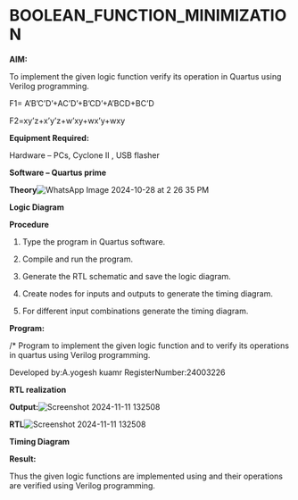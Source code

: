 # BOOLEAN_FUNCTION_MINIMIZATION

**AIM:**

To implement the given logic function verify its operation in Quartus using Verilog programming.

F1= A’B’C’D’+AC’D’+B’CD’+A’BCD+BC’D 

F2=xy’z+x’y’z+w’xy+wx’y+wxy

**Equipment Required:**

Hardware – PCs, Cyclone II , USB flasher

**Software – Quartus prime**

**Theory**![WhatsApp Image 2024-10-28 at 2 26 35 PM](https://github.com/user-attachments/assets/1662b15f-b920-4b95-af98-337730977f06)


**Logic Diagram**

**Procedure**

1.	Type the program in Quartus software.

2.	Compile and run the program.

3.	Generate the RTL schematic and save the logic diagram.

4.	Create nodes for inputs and outputs to generate the timing diagram.

5.	For different input combinations generate the timing diagram.


**Program:**

/* Program to implement the given logic function and to verify its operations in quartus using Verilog programming. 

Developed by:A.yogesh kuamr RegisterNumber:24003226


**RTL realization**

**Output:**![Screenshot 2024-11-11 132508](https://github.com/user-attachments/assets/656d4b3c-232d-4680-afcc-dd0529cd42e9)


**RTL**![Screenshot 2024-11-11 132508](https://github.com/user-attachments/assets/d568f6c1-e9db-481a-a632-b61696036c4f)


**Timing Diagram**

**Result:**

Thus the given logic functions are implemented using and their operations are verified using Verilog programming.

